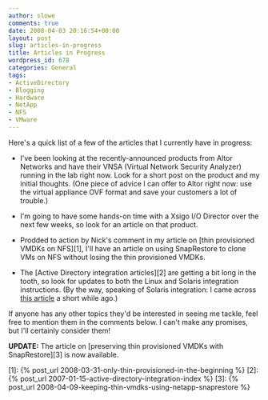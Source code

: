 ```yaml
---
author: slowe
comments: true
date: 2008-04-03 20:16:54+00:00
layout: post
slug: articles-in-progress
title: Articles in Progress
wordpress_id: 678
categories: General
tags:
- ActiveDirectory
- Blogging
- Hardware
- NetApp
- NFS
- VMware
---
```


Here's a quick list of a few of the articles that I currently have in progress:

* I've been looking at the recently-announced products from Altor Networks and have their VNSA (Virtual Network Security Analyzer) running in the lab right now. Look for a short post on the product and my initial thoughts. (One piece of advice I can offer to Altor right now: use the virtual appliance OVF format and save your customers a lot of trouble.)

* I'm going to have some hands-on time with a Xsigo I/O Director over the next few weeks, so look for an article on that product.

* Prodded to action by Nick's comment in my article on [thin provisioned VMDKs on NFS][1], I'll have an article on using SnapRestore to clone VMs on NFS without losing the thin provisioned VMDKs.

* The [Active Directory integration articles][2] are getting a bit long in the tooth, so look for updates to both the Linux and Solaris integration instructions. (By the way, speaking of Solaris integration: I came across [this article](http://www.sun.com/bigadmin/features/articles/kerberos_s10.jsp) a short while ago.)

If anyone has any other topics they'd be interested in seeing me tackle, feel free to mention them in the comments below. I can't make any promises, but I'll certainly consider them!

**UPDATE:** The article on [preserving thin provisioned VMDKs with SnapRestore][3] is now available.

[1]: {% post_url 2008-03-31-only-thin-provisioned-in-the-beginning %}
[2]: {% post_url 2007-01-15-active-directory-integration-index %}
[3]: {% post_url 2008-04-09-keeping-thin-vmdks-using-netapp-snaprestore %}
